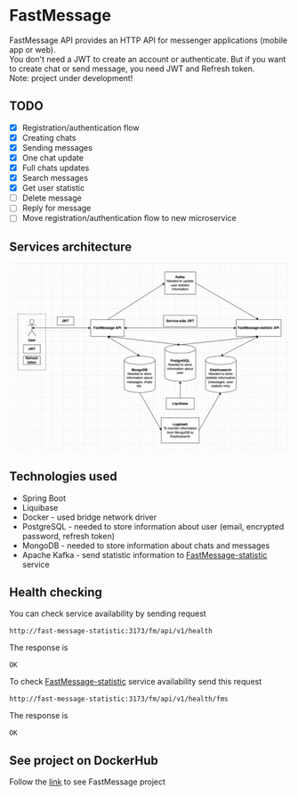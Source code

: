 # FastMessage
FastMessage API provides an HTTP API for messenger applications (mobile app or web). </br>
You don't need a JWT to create an account or authenticate. But if you want to create chat or send message, you need JWT and Refresh token. </br>
Note: project under development!

## TODO
- [x] Registration/authentication flow
- [x] Creating chats
- [x] Sending messages
- [x] One chat update
- [x] Full chats updates
- [x] Search messages
- [x] Get user statistic
- [ ] Delete message
- [ ] Reply for message
- [ ] Move registration/authentication flow to new microservice

## Services architecture
![Architecture](https://github.com/miumiuhaskeer/FastMessage/blob/master/.github/images/Diagram.jpg)

## Technologies used
- Spring Boot
- Liquibase
- Docker - used bridge network driver
- PostgreSQL - needed to store information about user (email, encrypted password, refresh token)
- MongoDB - needed to store information about chats and messages
- Apache Kafka - send statistic information to [FastMessage-statistic](https://github.com/miumiuhaskeer/FastMessage-statistic) service

## Health checking
You can check service availability by sending request
```
http://fast-message-statistic:3173/fm/api/v1/health
```
The response is
```
OK
```
To check [FastMessage-statistic](https://github.com/miumiuhaskeer/FastMessage-statistic) service availability send this request
```
http://fast-message-statistic:3173/fm/api/v1/health/fms
```
The response is
```
OK
```

## See project on DockerHub
Follow the [link](https://hub.docker.com/repository/docker/heybitbro/fast-message) to see FastMessage project
